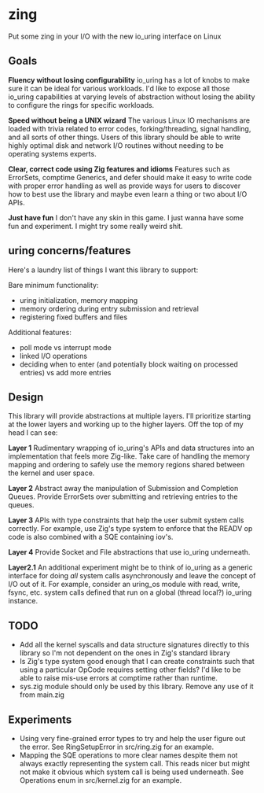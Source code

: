 # zing

Put some zing in your I/O with the new io_uring interface on Linux

## Goals

**Fluency without losing configurability**
io_uring has a lot of knobs to make sure it can be ideal for various workloads.
I'd like to expose all those io_uring capabilities at varying levels of
abstraction without losing the ability to configure the rings for specific
workloads.

**Speed without being a UNIX wizard**
The various Linux IO mechanisms are loaded with trivia related to error codes,
forking/threading, signal handling, and all sorts of other things. Users of
this library should be able to write highly optimal disk and network I/O
routines without needing to be operating systems experts.

**Clear, correct code using Zig features and idioms**
Features such as ErrorSets, comptime Generics, and defer should make it easy to
write code with proper error handling as well as provide ways for users to
discover how to best use the library and maybe even learn a thing or two about
I/O APIs.

**Just have fun**
I don't have any skin in this game. I just wanna have some fun and experiment.
I might try some really weird shit.

## uring concerns/features

Here's a laundry list of things I want this library to support:

Bare minimum functionality:
- uring initialization, memory mapping
- memory ordering during entry submission and retrieval
- registering fixed buffers and files

Additional features:
- poll mode vs interrupt mode
- linked I/O operations
- deciding when to enter (and potentially block waiting on processed entries) vs add more entries

## Design

This library will provide abstractions at multiple layers. I'll prioritize
starting at the lower layers and working up to the higher layers. Off the top
of my head I can see:

**Layer 1**
Rudimentary wrapping of io_uring's APIs and data structures into an
implementation that feels more Zig-like. Take care of handling the memory
mapping and ordering to safely use the memory regions shared between the kernel
and user space.

**Layer 2**
Abstract away the manipulation of Submission and Completion Queues. Provide
ErrorSets over submitting and retrieving entries to the queues.

**Layer 3**
APIs with type constraints that help the user submit system calls correctly.
For example, use Zig's type system to enforce that the READV op code is also
combined with a SQE containing iov's.

**Layer 4**
Provide Socket and File abstractions that use io_uring underneath.

**Layer2.1**
An additional experiment might be to think of io_uring as a generic interface
for doing *all* system calls asynchronously and leave the concept of I/O out of
it. For example, consider an uring_os module with read, write, fsync, etc.
system calls defined that run on a global (thread local?) io_uring instance.


## TODO

- Add all the kernel syscalls and data structure signatures directly to this
  library so I'm not dependent on the ones in Zig's standard library
- Is Zig's type system good enough that I can create constraints such that
  using a particular OpCode requires setting other fields? I'd like to be able
  to raise mis-use errors at comptime rather than runtime.
- sys.zig module should only be used by this library. Remove any use of it from
  main.zig

## Experiments

- Using very fine-grained error types to try and help the user figure out the
  error. See RingSetupError in src/ring.zig for an example.
- Mapping the SQE operations to more clear names despite them not always
  exactly representing the system call. This reads nicer but might not make it
  obvious which system call is being used underneath. See Operations enum in
  src/kernel.zig for an example.
